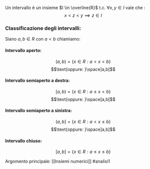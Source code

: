 Un intervallo è un insieme $I \in \overline{R}$ t.c. $\forall x,y\in I$ vale che :$$x<z<y \implies z\in I$$
### Classificazione degli  intervalli:
Siano $a,b\in R$ con $a<b$ chiamiamo: 

#### Intervallo aperto:
$$(a,b) = \{x\in R: a<x<b\}$$
$$\text{oppure: }\space]a,b[$$
#### Intervallo semiaperto a destra:
$$[a,b) = \{x\in R: a\le x < b\}$$
$$\text{oppure: }\space[a,b[$$
#### Intervallo semiaperto a sinistra:
$$(a,b] = \{x\in R: a <x \le b\}$$
$$\text{oppure: }\space]a,b]$$
#### Intervallo chiuso:
$$[a,b] = \{x\in R: a \le x \le b\}$$

Argomento principale: [[Insiemi numerici]]
#analisi1